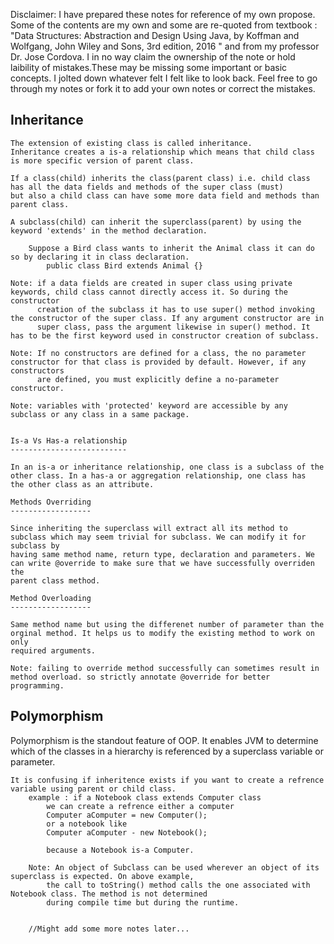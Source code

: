 Disclaimer: I have prepared these notes for reference of my own propose. Some of the contents are my own and some are re-quoted from textbook : "Data Structures: 
            Abstraction and Design Using Java, by Koffman and Wolfgang, John Wiley and Sons, 3rd edition, 2016 " and from my professor Dr. Jose Cordova.
            I in no way claim the ownership of the note or hold laibility of mistakes.These may be missing some important or basic concepts. I jolted down
            whatever felt I felt like to look back. Feel free to go through my notes or fork it to add your own notes or correct the mistakes. 

Inheritance
------------

    The extension of existing class is called inheritance.
    Inheritance creates a is-a relationship which means that child class is more specific version of parent class.

    If a class(child) inherits the class(parent class) i.e. child class has all the data fields and methods of the super class (must)
    but also a child class can have some more data field and methods than parent class.

    A subclass(child) can inherit the superclass(parent) by using the keyword 'extends' in the method declaration.

        Suppose a Bird class wants to inherit the Animal class it can do so by declaring it in class declaration.
            public class Bird extends Animal {}

    Note: if a data fields are created in super class using private keywords, child class cannot directly access it. So during the constructor
          creation of the subclass it has to use super() method invoking the constructor of the super class. If any argument constructor are in
          super class, pass the argument likewise in super() method. It has to be the first keyword used in constructor creation of subclass.

    Note: If no constructors are defined for a class, the no parameter constructor for that class is provided by default. However, if any constructors 
          are defined, you must explicitly define a no-parameter constructor.

    Note: variables with 'protected' keyword are accessible by any subclass or any class in a same package.


    Is-a Vs Has-a relationship
    --------------------------

    In an is-a or inheritance relationship, one class is a subclass of the other class. In a has-a or aggregation relationship, one class has
    the other class as an attribute.

    Methods Overriding
    ------------------

    Since inheriting the superclass will extract all its method to subclass which may seem trivial for subclass. We can modify it for subclass by
    having same method name, return type, declaration and parameters. We can write @override to make sure that we have successfully overriden the 
    parent class method. 

    Method Overloading
    ------------------

    Same method name but using the differenet number of parameter than the orginal method. It helps us to modify the existing method to work on only
    required arguments.
    
    Note: failing to override method successfully can sometimes result in method overload. so strictly annotate @override for better programming.



Polymorphism
------------

Polymorphism is the standout feature of OOP. It enables JVM to determine which of the classes in a hierarchy is referenced by a superclass variable or parameter.

    It is confusing if inheritence exists if you want to create a refrence variable using parent or child class.
        example : if a Notebook class extends Computer class
            we can create a refrence either a computer
            Computer aComputer = new Computer();
            or a notebook like
            Computer aComputer - new Notebook();

            because a Notebook is-a Computer.
        
        Note: An object of Subclass can be used wherever an object of its superclass is expected. On above example, 
            the call to toString() method calls the one associated with Notebook class. The method is not determined
            during compile time but during the runtime.


        //Might add some more notes later...


    


